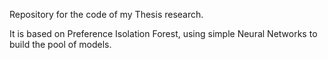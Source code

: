 Repository for the code of my Thesis research.

It is based on Preference Isolation Forest, using simple Neural Networks to build the pool of models.
